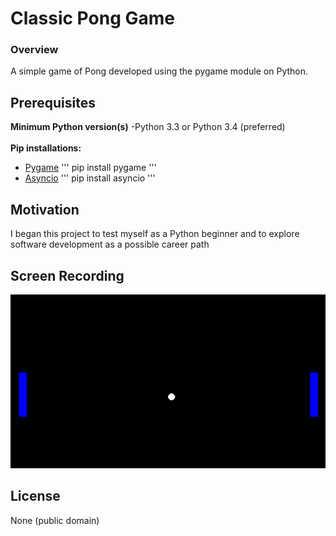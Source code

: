 # Classic Pong Game
### Overview
A simple game of Pong developed using the pygame module on Python.

## Prerequisites
<b>Minimum Python version(s)</b>
-Python 3.3 or Python 3.4 (preferred)
<br></br>
<b>Pip installations:</b>
- [Pygame](https://pypi.org/project/pygame/)
'''
pip install pygame
'''
- [Asyncio](https://pypi.org/project/asyncio/)
'''
pip install asyncio
'''


## Motivation
I began this project to test myself as a Python beginner and to explore software development as a possible career path

## Screen Recording
![Pong Game - Animated gif demo](pong-game.gif)

## License
None (public domain)
